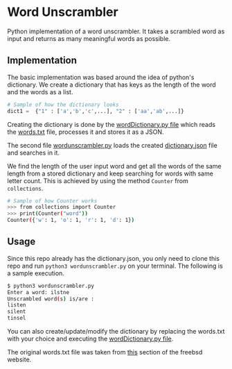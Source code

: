 # Word Unscrambler
Python implementation of a word unscrambler. It takes a scrambled word as input and returns as many meaningful words as possible.

## Implementation
The basic implementation was based around the idea of python's dictionary. We create a dictionary that has keys as the length of the word and the words as a list.
```python
# Sample of how the dictionary looks
dict1 =  {"1" : ['a','b','c',...], "2" : ['aa','ab',...]} 
````

Creating the dictionary is done by the [wordDictionary.py file](wordDictionary.py)
which reads the [words.txt](words.txt) file, processes it and stores it as a JSON.

The second file [wordunscrambler.py](wordunscrambler.py) loads the created [dictionary.json](dictionary.json) file and searches in it.

We find the length of the user input word and get all the words of the same length from a stored dictionary and keep searching for words with same letter count. This is achieved by using the method `Counter` from `collections`.

```bash
# Sample of how Counter works
>>> from collections import Counter
>>> print(Counter("word"))
Counter({'w': 1, 'o': 1, 'r': 1, 'd': 1})
```

## Usage
Since this repo already has the dictionary.json, you only need to clone this repo and run `python3 wordunscrambler.py` on your terminal. The following is a sample execution.
```bash
$ python3 wordunscrambler.py 
Enter a word: ilstne
Unscrambled word(s) is/are : 
listen 
silent 
tinsel 
```
You can also create/update/modify the dictionary by replacing the words.txt with your choice and executing the [wordDictionary.py file](wordDictionary.py).

The original words.txt file was taken from [this](https://svnweb.freebsd.org/csrg/share/dict/) section of the freebsd website.
